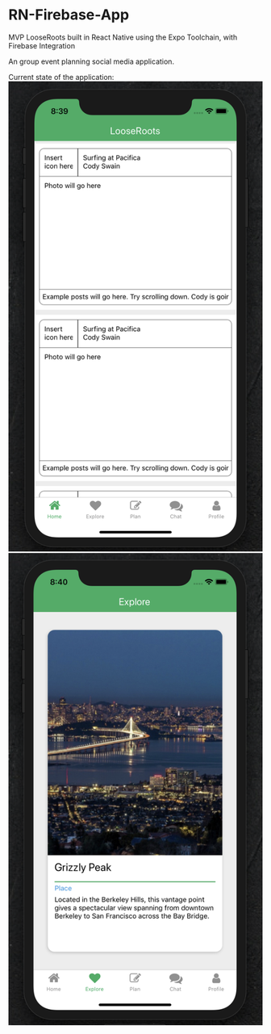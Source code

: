 # RN-Firebase-App
MVP LooseRoots built in React Native using the Expo Toolchain, with Firebase Integration

An group event planning social media application.

Current state of the application:
![alt text](https://github.com/looseroots/RN-Firebase-App/blob/master/README_ASSETS/home_screen.png)
![alt text](https://github.com/looseroots/RN-Firebase-App/blob/master/README_ASSETS/explore_screen.png)
